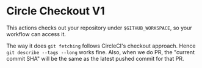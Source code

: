 # Circle Checkout V1

This actions checks out your repository under `$GITHUB_WORKSPACE`, so your workflow can access it.

The way it does `git fetching` follows CircleCI's checkout approach. Hence `git describe --tags --long` works fine. Also, when we do PR, the "current commit SHA" will be the same as the latest pushed commit for that PR.
